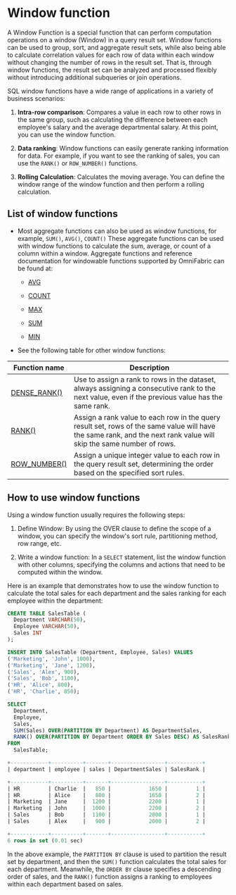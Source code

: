 # Window function

A Window Function is a special function that can perform computation operations on a window (Window) in a query result set. Window functions can be used to group, sort, and aggregate result sets, while also being able to calculate correlation values for each row of data within each window without changing the number of rows in the result set. That is, through window functions, the result set can be analyzed and processed flexibly without introducing additional subqueries or join operations.

SQL window functions have a wide range of applications in a variety of business scenarios:

1. **Intra-row comparison**: Compares a value in each row to other rows in the same group, such as calculating the difference between each employee's salary and the average departmental salary. At this point, you can use the window function.

2. **Data ranking**: Window functions can easily generate ranking information for data. For example, if you want to see the ranking of sales, you can use the `RANK()` or `ROW_NUMBER()` functions.

3. **Rolling Calculation**: Calculates the moving average. You can define the window range of the window function and then perform a rolling calculation.

## List of window functions

- Most aggregate functions can also be used as window functions, for example, `SUM()`, `AVG()`, `COUNT()` These aggregate functions can be used with window functions to calculate the sum, average, or count of a column within a window. Aggregate functions and reference documentation for windowable functions supported by OmniFabric can be found at:

    * [AVG](../../../Reference/Functions-and-Operators/Aggregate-Functions/avg.md)

    * [COUNT](../../../Reference/Functions-and-Operators/Aggregate-Functions/count.md)

    * [MAX](../../../Reference/Functions-and-Operators/Aggregate-Functions/max.md)

    * [SUM](../../../Reference/Functions-and-Operators/Aggregate-Functions/sum.md)

    * [MIN](../../../Reference/Functions-and-Operators/Aggregate-Functions/min.md)

- See the following table for other window functions:

|Function name | Description|
|---------------|------------|
|[DENSE_RANK()](../../../Reference/Functions-and-Operators/Window-Functions/dense_rank.md)|Use to assign a rank to rows in the dataset, always assigning a consecutive rank to the next value, even if the previous value has the same rank.|
|[RANK()](../../../Reference/Functions-and-Operators/Window-Functions/rank.md)|Assign a rank value to each row in the query result set, rows of the same value will have the same rank, and the next rank value will skip the same number of rows.|
|[ROW_NUMBER()](../../../Reference/Functions-and-Operators/Window-Functions/row_number.md)|Assign a unique integer value to each row in the query result set, determining the order based on the specified sort rules.|

## How to use window functions

Using a window function usually requires the following steps:

1. Define Window: By using the OVER clause to define the scope of a window, you can specify the window's sort rule, partitioning method, row range, etc.

2. Write a window function: In a `SELECT` statement, list the window function with other columns, specifying the columns and actions that need to be computed within the window.

Here is an example that demonstrates how to use the window function to calculate the total sales for each department and the sales ranking for each employee within the department:

```sql
CREATE TABLE SalesTable (
  Department VARCHAR(50),
  Employee VARCHAR(50),
  Sales INT
);

INSERT INTO SalesTable (Department, Employee, Sales) VALUES
('Marketing', 'John', 1000),
('Marketing', 'Jane', 1200),
('Sales', 'Alex', 900),
('Sales', 'Bob', 1100),
('HR', 'Alice', 800),
('HR', 'Charlie', 850);

SELECT
  Department,
  Employee,
  Sales,
  SUM(Sales) OVER(PARTITION BY Department) AS DepartmentSales,
  RANK() OVER(PARTITION BY Department ORDER BY Sales DESC) AS SalesRank
FROM
  SalesTable;

+------------+----------+-------+-----------------+-----------+
| department | employee | sales | DepartmentSales | SalesRank |

+------------+----------+-------+-----------------+-----------+
| HR         | Charlie  |   850 |            1650 |         1 |
| HR         | Alice    |   800 |            1650 |         2 |
| Marketing  | Jane     |  1200 |            2200 |         1 |
| Marketing  | John     |  1000 |            2200 |         2 |
| Sales      | Bob      |  1100 |            2000 |         1 |
| Sales      | Alex     |   900 |            2000 |         2 |

+------------+----------+-------+-----------------+-----------+
6 rows in set (0.01 sec)
```

In the above example, the `PARTITION BY` clause is used to partition the result set by department, and then the `SUM()` function calculates the total sales for each department. Meanwhile, the `ORDER BY` clause specifies a descending order of sales, and the `RANK()` function assigns a ranking to employees within each department based on sales.
